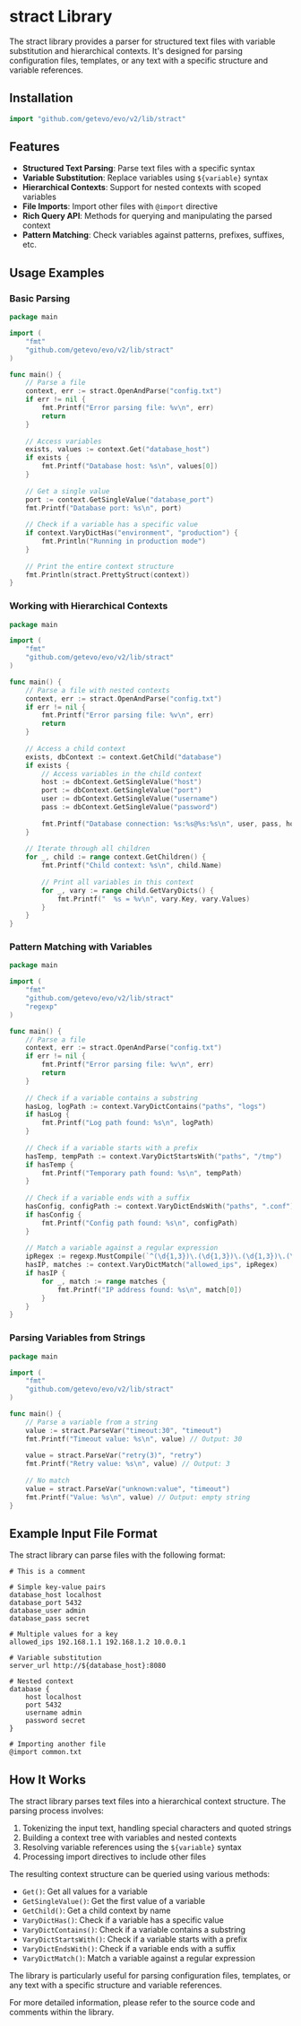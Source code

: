 # stract Library

The stract library provides a parser for structured text files with variable substitution and hierarchical contexts. It's designed for parsing configuration files, templates, or any text with a specific structure and variable references.

## Installation

```go
import "github.com/getevo/evo/v2/lib/stract"
```

## Features

- **Structured Text Parsing**: Parse text files with a specific syntax
- **Variable Substitution**: Replace variables using `${variable}` syntax
- **Hierarchical Contexts**: Support for nested contexts with scoped variables
- **File Imports**: Import other files with `@import` directive
- **Rich Query API**: Methods for querying and manipulating the parsed context
- **Pattern Matching**: Check variables against patterns, prefixes, suffixes, etc.

## Usage Examples

### Basic Parsing

```go
package main

import (
    "fmt"
    "github.com/getevo/evo/v2/lib/stract"
)

func main() {
    // Parse a file
    context, err := stract.OpenAndParse("config.txt")
    if err != nil {
        fmt.Printf("Error parsing file: %v\n", err)
        return
    }
    
    // Access variables
    exists, values := context.Get("database_host")
    if exists {
        fmt.Printf("Database host: %s\n", values[0])
    }
    
    // Get a single value
    port := context.GetSingleValue("database_port")
    fmt.Printf("Database port: %s\n", port)
    
    // Check if a variable has a specific value
    if context.VaryDictHas("environment", "production") {
        fmt.Println("Running in production mode")
    }
    
    // Print the entire context structure
    fmt.Println(stract.PrettyStruct(context))
}
```

### Working with Hierarchical Contexts

```go
package main

import (
    "fmt"
    "github.com/getevo/evo/v2/lib/stract"
)

func main() {
    // Parse a file with nested contexts
    context, err := stract.OpenAndParse("config.txt")
    if err != nil {
        fmt.Printf("Error parsing file: %v\n", err)
        return
    }
    
    // Access a child context
    exists, dbContext := context.GetChild("database")
    if exists {
        // Access variables in the child context
        host := dbContext.GetSingleValue("host")
        port := dbContext.GetSingleValue("port")
        user := dbContext.GetSingleValue("username")
        pass := dbContext.GetSingleValue("password")
        
        fmt.Printf("Database connection: %s:%s@%s:%s\n", user, pass, host, port)
    }
    
    // Iterate through all children
    for _, child := range context.GetChildren() {
        fmt.Printf("Child context: %s\n", child.Name)
        
        // Print all variables in this context
        for _, vary := range child.GetVaryDicts() {
            fmt.Printf("  %s = %v\n", vary.Key, vary.Values)
        }
    }
}
```

### Pattern Matching with Variables

```go
package main

import (
    "fmt"
    "github.com/getevo/evo/v2/lib/stract"
    "regexp"
)

func main() {
    // Parse a file
    context, err := stract.OpenAndParse("config.txt")
    if err != nil {
        fmt.Printf("Error parsing file: %v\n", err)
        return
    }
    
    // Check if a variable contains a substring
    hasLog, logPath := context.VaryDictContains("paths", "logs")
    if hasLog {
        fmt.Printf("Log path found: %s\n", logPath)
    }
    
    // Check if a variable starts with a prefix
    hasTemp, tempPath := context.VaryDictStartsWith("paths", "/tmp")
    if hasTemp {
        fmt.Printf("Temporary path found: %s\n", tempPath)
    }
    
    // Check if a variable ends with a suffix
    hasConfig, configPath := context.VaryDictEndsWith("paths", ".conf")
    if hasConfig {
        fmt.Printf("Config path found: %s\n", configPath)
    }
    
    // Match a variable against a regular expression
    ipRegex := regexp.MustCompile(`^(\d{1,3})\.(\d{1,3})\.(\d{1,3})\.(\d{1,3})$`)
    hasIP, matches := context.VaryDictMatch("allowed_ips", ipRegex)
    if hasIP {
        for _, match := range matches {
            fmt.Printf("IP address found: %s\n", match[0])
        }
    }
}
```

### Parsing Variables from Strings

```go
package main

import (
    "fmt"
    "github.com/getevo/evo/v2/lib/stract"
)

func main() {
    // Parse a variable from a string
    value := stract.ParseVar("timeout:30", "timeout")
    fmt.Printf("Timeout value: %s\n", value) // Output: 30
    
    value = stract.ParseVar("retry(3)", "retry")
    fmt.Printf("Retry value: %s\n", value) // Output: 3
    
    // No match
    value = stract.ParseVar("unknown:value", "timeout")
    fmt.Printf("Value: %s\n", value) // Output: empty string
}
```

## Example Input File Format

The stract library can parse files with the following format:

```
# This is a comment

# Simple key-value pairs
database_host localhost
database_port 5432
database_user admin
database_pass secret

# Multiple values for a key
allowed_ips 192.168.1.1 192.168.1.2 10.0.0.1

# Variable substitution
server_url http://${database_host}:8080

# Nested context
database {
    host localhost
    port 5432
    username admin
    password secret
}

# Importing another file
@import common.txt
```

## How It Works

The stract library parses text files into a hierarchical context structure. The parsing process involves:

1. Tokenizing the input text, handling special characters and quoted strings
2. Building a context tree with variables and nested contexts
3. Resolving variable references using the `${variable}` syntax
4. Processing import directives to include other files

The resulting context structure can be queried using various methods:

- `Get()`: Get all values for a variable
- `GetSingleValue()`: Get the first value of a variable
- `GetChild()`: Get a child context by name
- `VaryDictHas()`: Check if a variable has a specific value
- `VaryDictContains()`: Check if a variable contains a substring
- `VaryDictStartsWith()`: Check if a variable starts with a prefix
- `VaryDictEndsWith()`: Check if a variable ends with a suffix
- `VaryDictMatch()`: Match a variable against a regular expression

The library is particularly useful for parsing configuration files, templates, or any text with a specific structure and variable references.

For more detailed information, please refer to the source code and comments within the library.